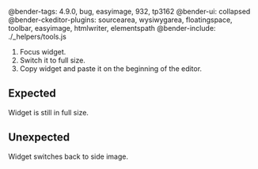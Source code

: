 @bender-tags: 4.9.0, bug, easyimage, 932, tp3162
@bender-ui: collapsed
@bender-ckeditor-plugins: sourcearea, wysiwygarea, floatingspace, toolbar, easyimage, htmlwriter, elementspath
@bender-include: ./_helpers/tools.js

1. Focus widget.
2. Switch it to full size.
3. Copy widget and paste it on the beginning of the editor.

## Expected

Widget is still in full size.

## Unexpected

Widget switches back to side image.
